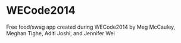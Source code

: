 WECode2014
==========

Free food/swag app created during WECode2014 by Meg McCauley, Meghan Tighe, Aditi Joshi, and Jennifer Wei
